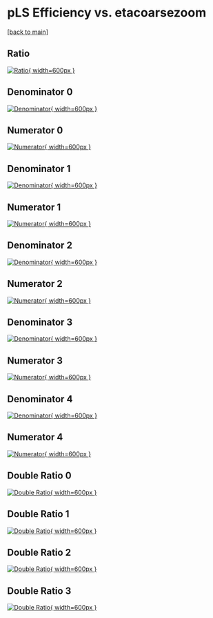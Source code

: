 # pLS Efficiency vs. etacoarsezoom

[[back to main](./)]



## Ratio

[![Ratio](../mtv/var/pLS_xtr_321_-1_eff_etacoarsezoom.png){ width=600px }](../mtv/var/pLS_xtr_321_-1_eff_etacoarsezoom.pdf)

## Denominator 0

[![Denominator](../mtv/den/pLS_xtr_321_-1_eff_etacoarsezoom_den0.png){ width=600px }](../mtv/den/pLS_xtr_321_-1_eff_etacoarsezoom_den0.pdf)

## Numerator 0

[![Numerator](../mtv/num/pLS_xtr_321_-1_eff_etacoarsezoom_num0.png){ width=600px }](../mtv/num/pLS_xtr_321_-1_eff_etacoarsezoom_num0.pdf)

## Denominator 1

[![Denominator](../mtv/den/pLS_xtr_321_-1_eff_etacoarsezoom_den1.png){ width=600px }](../mtv/den/pLS_xtr_321_-1_eff_etacoarsezoom_den1.pdf)

## Numerator 1

[![Numerator](../mtv/num/pLS_xtr_321_-1_eff_etacoarsezoom_num1.png){ width=600px }](../mtv/num/pLS_xtr_321_-1_eff_etacoarsezoom_num1.pdf)

## Denominator 2

[![Denominator](../mtv/den/pLS_xtr_321_-1_eff_etacoarsezoom_den2.png){ width=600px }](../mtv/den/pLS_xtr_321_-1_eff_etacoarsezoom_den2.pdf)

## Numerator 2

[![Numerator](../mtv/num/pLS_xtr_321_-1_eff_etacoarsezoom_num2.png){ width=600px }](../mtv/num/pLS_xtr_321_-1_eff_etacoarsezoom_num2.pdf)

## Denominator 3

[![Denominator](../mtv/den/pLS_xtr_321_-1_eff_etacoarsezoom_den3.png){ width=600px }](../mtv/den/pLS_xtr_321_-1_eff_etacoarsezoom_den3.pdf)

## Numerator 3

[![Numerator](../mtv/num/pLS_xtr_321_-1_eff_etacoarsezoom_num3.png){ width=600px }](../mtv/num/pLS_xtr_321_-1_eff_etacoarsezoom_num3.pdf)

## Denominator 4

[![Denominator](../mtv/den/pLS_xtr_321_-1_eff_etacoarsezoom_den4.png){ width=600px }](../mtv/den/pLS_xtr_321_-1_eff_etacoarsezoom_den4.pdf)

## Numerator 4

[![Numerator](../mtv/num/pLS_xtr_321_-1_eff_etacoarsezoom_num4.png){ width=600px }](../mtv/num/pLS_xtr_321_-1_eff_etacoarsezoom_num4.pdf)

## Double Ratio 0

[![Double Ratio](../mtv/ratio/pLS_xtr_321_-1_eff_etacoarsezoom_ratio0.png){ width=600px }](../mtv/ratio/pLS_xtr_321_-1_eff_etacoarsezoom_ratio0.pdf)

## Double Ratio 1

[![Double Ratio](../mtv/ratio/pLS_xtr_321_-1_eff_etacoarsezoom_ratio1.png){ width=600px }](../mtv/ratio/pLS_xtr_321_-1_eff_etacoarsezoom_ratio1.pdf)

## Double Ratio 2

[![Double Ratio](../mtv/ratio/pLS_xtr_321_-1_eff_etacoarsezoom_ratio2.png){ width=600px }](../mtv/ratio/pLS_xtr_321_-1_eff_etacoarsezoom_ratio2.pdf)

## Double Ratio 3

[![Double Ratio](../mtv/ratio/pLS_xtr_321_-1_eff_etacoarsezoom_ratio3.png){ width=600px }](../mtv/ratio/pLS_xtr_321_-1_eff_etacoarsezoom_ratio3.pdf)

